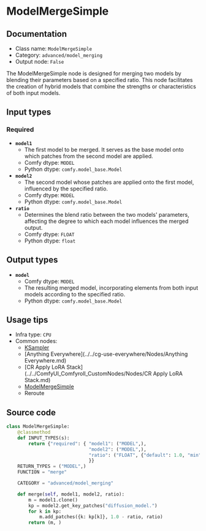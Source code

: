 # ModelMergeSimple
## Documentation
- Class name: `ModelMergeSimple`
- Category: `advanced/model_merging`
- Output node: `False`

The ModelMergeSimple node is designed for merging two models by blending their parameters based on a specified ratio. This node facilitates the creation of hybrid models that combine the strengths or characteristics of both input models.
## Input types
### Required
- **`model1`**
    - The first model to be merged. It serves as the base model onto which patches from the second model are applied.
    - Comfy dtype: `MODEL`
    - Python dtype: `comfy.model_base.Model`
- **`model2`**
    - The second model whose patches are applied onto the first model, influenced by the specified ratio.
    - Comfy dtype: `MODEL`
    - Python dtype: `comfy.model_base.Model`
- **`ratio`**
    - Determines the blend ratio between the two models' parameters, affecting the degree to which each model influences the merged output.
    - Comfy dtype: `FLOAT`
    - Python dtype: `float`
## Output types
- **`model`**
    - Comfy dtype: `MODEL`
    - The resulting merged model, incorporating elements from both input models according to the specified ratio.
    - Python dtype: `comfy.model_base.Model`
## Usage tips
- Infra type: `CPU`
- Common nodes:
    - [KSampler](../../Comfy/Nodes/KSampler.md)
    - [Anything Everywhere](../../cg-use-everywhere/Nodes/Anything Everywhere.md)
    - [CR Apply LoRA Stack](../../ComfyUI_Comfyroll_CustomNodes/Nodes/CR Apply LoRA Stack.md)
    - [ModelMergeSimple](../../Comfy/Nodes/ModelMergeSimple.md)
    - Reroute



## Source code
```python
class ModelMergeSimple:
    @classmethod
    def INPUT_TYPES(s):
        return {"required": { "model1": ("MODEL",),
                              "model2": ("MODEL",),
                              "ratio": ("FLOAT", {"default": 1.0, "min": 0.0, "max": 1.0, "step": 0.01}),
                              }}
    RETURN_TYPES = ("MODEL",)
    FUNCTION = "merge"

    CATEGORY = "advanced/model_merging"

    def merge(self, model1, model2, ratio):
        m = model1.clone()
        kp = model2.get_key_patches("diffusion_model.")
        for k in kp:
            m.add_patches({k: kp[k]}, 1.0 - ratio, ratio)
        return (m, )

```

